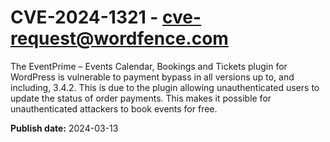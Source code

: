 # CVE-2024-1321 - cve-request@wordfence.com

The EventPrime – Events Calendar, Bookings and Tickets plugin for WordPress is vulnerable to payment bypass in all versions up to, and including, 3.4.2. This is due to the plugin allowing unauthenticated users to update the status of order payments. This makes it possible for unauthenticated attackers to book events for free.

**Publish date:** 2024-03-13
